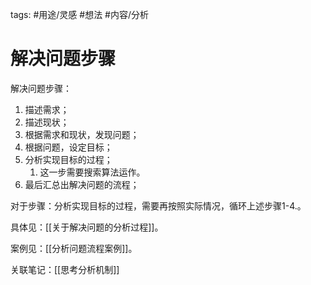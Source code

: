 tags: #用途/灵感 #想法 #内容/分析 

# 解决问题步骤

解决问题步骤：
1. 描述需求；
2. 描述现状；
3. 根据需求和现状，发现问题；
4. 根据问题，设定目标；
5. 分析实现目标的过程；
	1. 这一步需要搜索算法运作。
6. 最后汇总出解决问题的流程；

对于步骤：分析实现目标的过程，需要再按照实际情况，循环上述步骤1-4.。


具体见：[[关于解决问题的分析过程]]。

案例见：[[分析问题流程案例]]。

关联笔记：[[思考分析机制]]